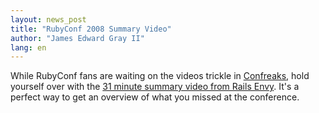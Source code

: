 ```yaml
---
layout: news_post
title: "RubyConf 2008 Summary Video"
author: "James Edward Gray II"
lang: en
---
```


While RubyConf fans are waiting on the videos trickle in [Confreaks][1],
hold yourself over with the [31 minute summary video from Rails
Envy][2]. It\'s a perfect way to get an overview of what you missed at
the conference.



[1]: http://rubyconf2008.confreaks.com/
[2]: http://www.railsenvy.com/2008/11/26/rubyconf-videos
